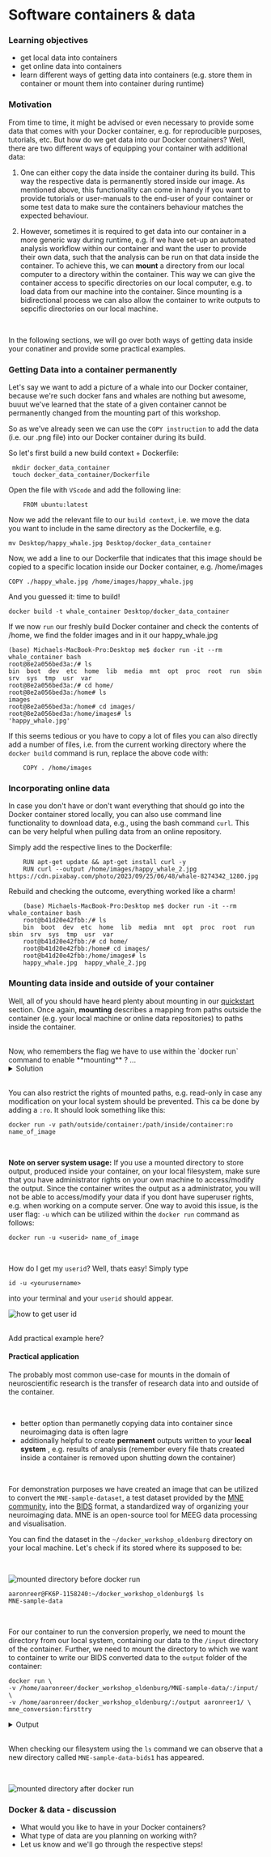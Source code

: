 # Software containers & data


### Learning objectives

- get local data into containers
- get online data into containers
- learn different ways of getting data into containers (e.g. store them in container or mount them into container during runtime)

### Motivation

From time to time, it might be advised or even necessary to provide some data that comes with your Docker container, e.g. for reproducible purposes, tutorials, etc.
But how do we get data into our Docker containers? Well, there are two different ways of equipping your container with additional data:

1. One can either copy the data inside the container during its build. This way the respective data is permanently stored inside our image. As mentioned above, this functionality can come in handy if you want to provide tutorials or user-manuals to the end-user of your container or some test data to make sure the containers behaviour matches the expected behaviour.

2. However, sometimes it is required to get data into our container in a more generic way during runtime, e.g. if we have set-up an automated analysis workflow within our container and want the user to provide their own data, such that the analysis can be run on that data inside the container. To achieve this, we can **mount** a directory from our local computer to a directory within the container. This way we can give the container access to specific directories on our local computer, e.g. to load data from our machine into the container. Since mounting is a bidirectional process we can also allow the container to write outputs to sepcific directories on our local machine.
<br>

In the following sections, we will go over both ways of getting data inside your conatiner and provide some practical examples.


### Getting Data into a container permanently

Let's say we want to add a picture of a whale into our Docker container, because we're such docker fans and whales are nothing but awesome, buuut we've learned that the state of a given container cannot be permanently changed from the mounting part of this workshop.

So as we've already seen we can use the `COPY instruction` to add the data (i.e. our .png file) into our Docker container during its build.

So let's first build  a new build context + Dockerfile:

```
 mkdir docker_data_container
 touch docker_data_container/Dockerfile

```

Open the file with `VScode` and add the following line:

```
    FROM ubuntu:latest
```

Now we add the relevant file to our `build context`, i.e. we move the data you want to include in the same directory as the Dockerfile, e.g.

```
mv Desktop/happy_whale.jpg Desktop/docker_data_container
```

Now, we add a line to our Dockerfile that indicates that this image should be copied to a specific location inside our Docker container, e.g. /home/images

```
COPY ./happy_whale.jpg /home/images/happy_whale.jpg
```

And you guessed it: time to build!

```
docker build -t whale_container Desktop/docker_data_container
```

If we now `run` our freshly build Docker container and check the contents of /home, we find the folder images and in it our happy_whale.jpg

```
(base) Michaels-MacBook-Pro:Desktop me$ docker run -it --rm whale_container bash
root@8e2a056bed3a:/# ls
bin  boot  dev  etc  home  lib  media  mnt  opt  proc  root  run  sbin  srv  sys  tmp  usr  var
root@8e2a056bed3a:/# cd home/
root@8e2a056bed3a:/home# ls
images
root@8e2a056bed3a:/home# cd images/
root@8e2a056bed3a:/home/images# ls
'happy_whale.jpg'
```

If this seems tedious or you have to copy a lot of files you can also directly add a number of files, i.e. from the current working directory where the `docker build` command is run, replace the above code with:

```
    COPY . /home/images
```

### Incorporating online data

In case you don't have or don't want everything that should go into the Docker container stored locally, you can also use command line functionality to download data, e.g., using the bash command `curl`. This can be very helpful when pulling data from an online repository.

Simply add the respective lines to the Dockerfile:

```
    RUN apt-get update && apt-get install curl -y
    RUN curl --output /home/images/happy_whale_2.jpg  https://cdn.pixabay.com/photo/2023/09/25/06/48/whale-8274342_1280.jpg

```

Rebuild and checking the outcome, everything worked like a charm!

```
    (base) Michaels-MacBook-Pro:Desktop me$ docker run -it --rm whale_container bash
    root@b41d20e42fbb:/# ls
    bin  boot  dev  etc  home  lib  media  mnt  opt  proc  root  run  sbin  srv  sys  tmp  usr  var
    root@b41d20e42fbb:/# cd home/
    root@b41d20e42fbb:/home# cd images/
    root@b41d20e42fbb:/home/images# ls
    happy_whale.jpg  happy_whale_2.jpg
```

### Mounting data inside and outside of your container

Well, all of you should have heard plenty about mounting in our [quickstart](basics/quickstart.md) section. Once again, **mounting** describes a mapping from paths outside the container (e.g. your local machine or online data repositories) to paths inside the container.

<br>
Now, who remembers the flag we have to use within the `docker run` command to enable **mounting** ? ...

<br>

<details>
<summary>Solution</summary>

...correct, you have to use the `-v` flag within the `docker run` command to specify the mounted directories. This flag can be untilized as follows:

```
docker run -v path/outside/container:/path/inside/container name_of_image
```

</details>

<br>

You can also restrict the rights of mounted paths, e.g. read-only in case any modification on your local system should be prevented. This ca be done by adding a `:ro`. It should look something like this: 
<br> 

```
docker run -v path/outside/container:/path/inside/container:ro name_of_image
``` 

<br>

**Note on server system usage:** If you use a mounted directory to store output, produced inside your container, on your local filesystem, make sure that you have administrator rights on your own machine to access/modify the output. Since the container writes the output as a administrator, you will not be able to access/modify your data if you dont have superuser rights, e.g. when working on a compute server. One way to avoid this issue, is the user flag: `-u` which can be utilized within the `docker run` command as follows: 
```
docker run -u <userid> name_of_image
```

<br>

How do I get my `userid`?
Well, thats easy! Simply type 
```
id -u <yourusername>
``` 
into your terminal and your `userid` should appear.
<br>

![how to get user id](/static/get_user_id.png)

<br>
Add practical example here?

#### Practical application

The probably most common use-case for mounts in the domain of neuroscientific research is the transfer of research data into and outside of the container. 

<br>

- better option than permanetly copying data into container since neuroimaging data is often lagre
- additionally helpful to create **permanent** outputs written to your **local system** , e.g. results of analysis (remember every file thats created inside a container is removed upon shutting down the container)
  
<br>

For demonstration purposes we have created an image that can be utilized to convert the `MNE-sample-dataset`, a test dataset provided by the [MNE community](https://mne.tools/stable/index.html), into the [BIDS](https://bids.neuroimaging.io/) format, a standardized way of organizing your neuroimaging data. MNE is an open-source tool for MEEG data processing and visualisation.

You can find the dataset in the `~/docker_workshop_oldenburg` directory on your local machine. Let's check if its stored where its supposed to be:

<br>

![mounted directory before docker run](/static/mounted_directory_before_docker_run.png)

```
aaronreer@FK6P-1158240:~/docker_workshop_oldenburg$ ls
MNE-sample-data
```

<br>

For our container to run the conversion properly, we need to mount the directory from our local system, containing our data to the `/input` directory of the container. Further, we need to mount the directory to which we want to container to write our BIDS converted data to the `output` folder of the container:

```
docker run \
-v /home/aaronreer/docker_workshop_oldenburg/MNE-sample-data/:/input/ \
-v /home/aaronreer/docker_workshop_oldenburg/:/output aaronreer1/ \
mne_conversion:firsttry
```


<details>
<summary>Output</summary>

<div style="overflow-y: scroll; height: 200px; border: 1px solid #cccccc; padding: 5px; margin-bottom: 20px;">

```
    # Output:
    <span style="color:blue"># test1 :</span>
    Opening raw data file /input/MEG/sample/sample_audvis_raw.fif...
        Read a total of 3 projection items:
            PCA-v1 (1 x 102)  idle
            PCA-v2 (1 x 102)  idle
            PCA-v3 (1 x 102)  idle
        Range : 25800 ... 192599 =     42.956 ...   320.670 secs
    Ready.
    Opening raw data file /input/MEG/sample/ernoise_raw.fif...
    Isotrak not found
        Read a total of 3 projection items:
            PCA-v1 (1 x 102)  idle
            PCA-v2 (1 x 102)  idle
            PCA-v3 (1 x 102)  idle
        Range : 19800 ... 85867 =     32.966 ...   142.965 secs
    Ready.
    Opening raw data file /input/MEG/sample/sample_audvis_raw.fif...
        Read a total of 3 projection items:
            PCA-v1 (1 x 102)  idle
            PCA-v2 (1 x 102)  idle
            PCA-v3 (1 x 102)  idle
        Range : 25800 ... 192599 =     42.956 ...   320.670 secs
    Ready.
    Opening raw data file /input/MEG/sample/ernoise_raw.fif...
    Isotrak not found
        Read a total of 3 projection items:
            PCA-v1 (1 x 102)  idle
            PCA-v2 (1 x 102)  idle
            PCA-v3 (1 x 102)  idle
        Range : 19800 ... 85867 =     32.966 ...   142.965 secs
    Ready.
    Writing '/output/MNE-sample-data-bids1/README'...
    Writing '/output/MNE-sample-data-bids1/participants.tsv'...
    Writing '/output/MNE-sample-data-bids1/participants.json'...
    Writing of electrodes.tsv is not supported for data type "meg". Skipping ...
    Writing '/output/MNE-sample-data-bids1/dataset_description.json'...
    Writing '/output/MNE-sample-data-bids1/sub-emptyroom/ses-20021206/meg/sub-emptyroom_ses-20021206_task-noise_meg.json'...
    Writing '/output/MNE-sample-data-bids1/sub-emptyroom/ses-20021206/meg/sub-emptyroom_ses-20021206_task-noise_channels.tsv'...
    Copying data files to sub-emptyroom_ses-20021206_task-noise_meg.fif
    Reserving possible split file sub-emptyroom_ses-20021206_task-noise_split-01_meg.fif
    Writing /output/MNE-sample-data-bids1/sub-emptyroom/ses-20021206/meg/sub-emptyroom_ses-20021206_task-noise_meg.fif
    Closing /output/MNE-sample-data-bids1/sub-emptyroom/ses-20021206/meg/sub-emptyroom_ses-20021206_task-noise_meg.fif
    [done]
    Writing '/output/MNE-sample-data-bids1/sub-emptyroom/ses-20021206/sub-emptyroom_ses-20021206_scans.tsv'...
    Wrote /output/MNE-sample-data-bids1/sub-emptyroom/ses-20021206/sub-emptyroom_ses-20021206_scans.tsv entry with meg/sub-emptyroom_ses-20021206_task-noise_meg.fif.
    Writing '/output/MNE-sample-data-bids1/participants.tsv'...
    Writing '/output/MNE-sample-data-bids1/participants.json'...
    Writing '/output/MNE-sample-data-bids1/sub-01/ses-01/meg/sub-01_ses-01_coordsystem.json'...
    Writing '/output/MNE-sample-data-bids1/sub-01/ses-01/meg/sub-01_ses-01_coordsystem.json'...
    Used Annotations descriptions: ['Auditory/Left', 'Auditory/Right', 'Button', 'Smiley', 'Visual/Left', 'Visual/Right']
    Writing '/output/MNE-sample-data-bids1/sub-01/ses-01/meg/sub-01_ses-01_task-audiovisual_run-1_events.tsv'...
    Writing '/output/MNE-sample-data-bids1/sub-01/ses-01/meg/sub-01_ses-01_task-audiovisual_run-1_events.json'...
    Writing '/output/MNE-sample-data-bids1/dataset_description.json'...
    Writing '/output/MNE-sample-data-bids1/sub-01/ses-01/meg/sub-01_ses-01_task-audiovisual_run-1_meg.json'...
    Writing '/output/MNE-sample-data-bids1/sub-01/ses-01/meg/sub-01_ses-01_task-audiovisual_run-1_channels.tsv'...
    Copying data files to sub-01_ses-01_task-audiovisual_run-1_meg.fif
    Reserving possible split file sub-01_ses-01_task-audiovisual_run-1_split-01_meg.fif
    Writing /output/MNE-sample-data-bids1/sub-01/ses-01/meg/sub-01_ses-01_task-audiovisual_run-1_meg.fif
    Closing /output/MNE-sample-data-bids1/sub-01/ses-01/meg/sub-01_ses-01_task-audiovisual_run-1_meg.fif
    [done]
    Writing '/output/MNE-sample-data-bids1/sub-01/ses-01/sub-01_ses-01_scans.tsv'...
    Wrote /output/MNE-sample-data-bids1/sub-01/ses-01/sub-01_ses-01_scans.tsv entry with meg/sub-01_ses-01_task-audiovisual_run-1_meg.fif.
    Writing fine-calibration file to /output/MNE-sample-data-bids1/sub-01/ses-01/meg/sub-01_ses-01_acq-calibration_meg.dat
    Writing crosstalk file to /output/MNE-sample-data-bids1/sub-01/ses-01/meg/sub-01_ses-01_acq-crosstalk_meg.fif
    |MNE-sample-data-bids1/
    |--- README
    |--- dataset_description.json
    |--- participants.json
    |--- participants.tsv
    |--- sub-01/
    |------ ses-01/
    |--------- sub-01_ses-01_scans.tsv
    |--------- meg/
    |------------ sub-01_ses-01_acq-calibration_meg.dat
    |------------ sub-01_ses-01_acq-crosstalk_meg.fif
    |------------ sub-01_ses-01_coordsystem.json
    |------------ sub-01_ses-01_task-audiovisual_run-1_channels.tsv
    |------------ sub-01_ses-01_task-audiovisual_run-1_events.json
    |------------ sub-01_ses-01_task-audiovisual_run-1_events.tsv
    |------------ sub-01_ses-01_task-audiovisual_run-1_meg.fif
    |------------ sub-01_ses-01_task-audiovisual_run-1_meg.json
    |--- sub-emptyroom/
    |------ ses-20021206/
    |--------- sub-emptyroom_ses-20021206_scans.tsv
    |--------- meg/
    |------------ sub-emptyroom_ses-20021206_task-noise_channels.tsv
    |------------ sub-emptyroom_ses-20021206_task-noise_meg.fif
    |------------ sub-emptyroom_ses-20021206_task-noise_meg.json
    aaronreer@FK6P-1158240:~/data$
```

</div>

</details>

<br>

When checking our filesystem using the `ls` command we can observe that a new directory called `MNE-sample-data-bids1` has appeared.

<br>

![mounted directory after docker run](/static/mounted_directory_after_docker_run.png)




### Docker & data - discussion

- What would you like to have in your Docker containers?
- What type of data are you planning on working with?
- Let us know and we'll go through the respective steps!


